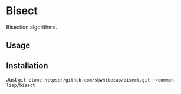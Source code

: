 # Bisect

Bisection algorithms.

## Usage

## Installation

Just `git clone https://github.com/sbwhitecap/bisect.git ~/common-lisp/bisect`
